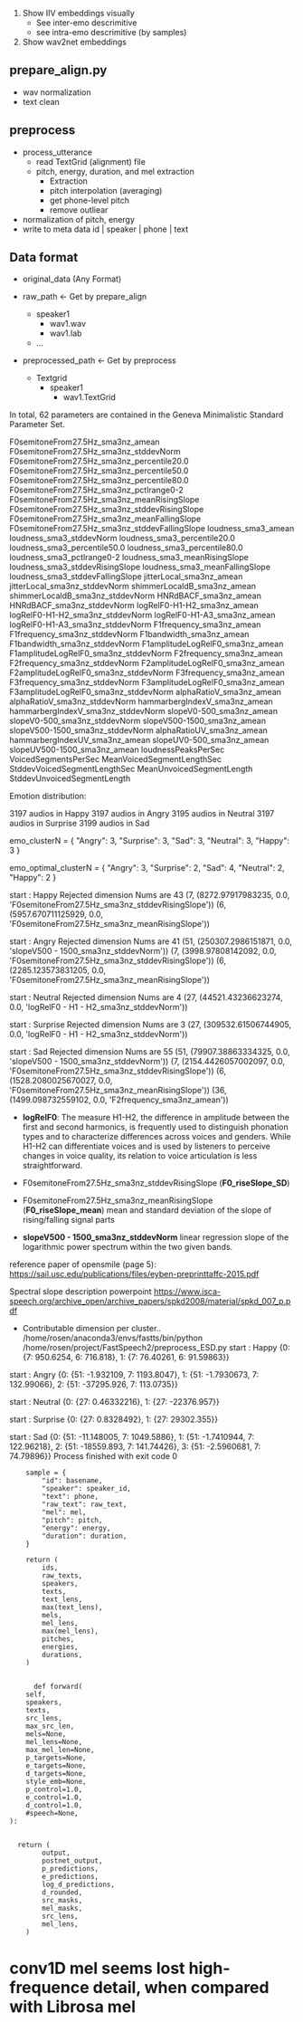 1. Show IIV embeddings visually
    - See inter-emo descrimitive
    - see intra-emo descrimitive (by samples)
2. Show wav2net embeddings


## prepare_align.py
- wav normalization
- text clean

## preprocess
- process_utterance
    - read TextGrid (alignment) file
    - pitch, energy, duration, and mel extraction
        - Extraction
        - pitch interpolation (averaging)
        - get phone-level pitch
        - remove outliear
- normalization of pitch, energy
- write to meta data 
    id | speaker | phone | text

## Data format
- original_data (Any Format)

- raw_path   <- Get by prepare_align
  - speaker1
    - wav1.wav
    - wav1.lab
  - ...

- preprocessed_path   <- Get by preprocess
  - Textgrid
    - speaker1
      - wav1.TextGrid



In total, 62 parameters are contained in the Geneva
Minimalistic Standard Parameter Set.

F0semitoneFrom27.5Hz_sma3nz_amean
F0semitoneFrom27.5Hz_sma3nz_stddevNorm
F0semitoneFrom27.5Hz_sma3nz_percentile20.0
F0semitoneFrom27.5Hz_sma3nz_percentile50.0
F0semitoneFrom27.5Hz_sma3nz_percentile80.0
F0semitoneFrom27.5Hz_sma3nz_pctlrange0-2
F0semitoneFrom27.5Hz_sma3nz_meanRisingSlope
F0semitoneFrom27.5Hz_sma3nz_stddevRisingSlope
F0semitoneFrom27.5Hz_sma3nz_meanFallingSlope
F0semitoneFrom27.5Hz_sma3nz_stddevFallingSlope
loudness_sma3_amean
loudness_sma3_stddevNorm
loudness_sma3_percentile20.0
loudness_sma3_percentile50.0
loudness_sma3_percentile80.0
loudness_sma3_pctlrange0-2
loudness_sma3_meanRisingSlope
loudness_sma3_stddevRisingSlope
loudness_sma3_meanFallingSlope
loudness_sma3_stddevFallingSlope
jitterLocal_sma3nz_amean
jitterLocal_sma3nz_stddevNorm
shimmerLocaldB_sma3nz_amean
shimmerLocaldB_sma3nz_stddevNorm
HNRdBACF_sma3nz_amean
HNRdBACF_sma3nz_stddevNorm
logRelF0-H1-H2_sma3nz_amean
logRelF0-H1-H2_sma3nz_stddevNorm
logRelF0-H1-A3_sma3nz_amean
logRelF0-H1-A3_sma3nz_stddevNorm
F1frequency_sma3nz_amean
F1frequency_sma3nz_stddevNorm
F1bandwidth_sma3nz_amean
F1bandwidth_sma3nz_stddevNorm
F1amplitudeLogRelF0_sma3nz_amean
F1amplitudeLogRelF0_sma3nz_stddevNorm
F2frequency_sma3nz_amean
F2frequency_sma3nz_stddevNorm
F2amplitudeLogRelF0_sma3nz_amean
F2amplitudeLogRelF0_sma3nz_stddevNorm
F3frequency_sma3nz_amean
F3frequency_sma3nz_stddevNorm
F3amplitudeLogRelF0_sma3nz_amean
F3amplitudeLogRelF0_sma3nz_stddevNorm
alphaRatioV_sma3nz_amean
alphaRatioV_sma3nz_stddevNorm
hammarbergIndexV_sma3nz_amean
hammarbergIndexV_sma3nz_stddevNorm
slopeV0-500_sma3nz_amean
slopeV0-500_sma3nz_stddevNorm
slopeV500-1500_sma3nz_amean
slopeV500-1500_sma3nz_stddevNorm
alphaRatioUV_sma3nz_amean
hammarbergIndexUV_sma3nz_amean
slopeUV0-500_sma3nz_amean
slopeUV500-1500_sma3nz_amean
loudnessPeaksPerSec
VoicedSegmentsPerSec
MeanVoicedSegmentLengthSec
StddevVoicedSegmentLengthSec
MeanUnvoicedSegmentLength
StddevUnvoicedSegmentLength

Emotion distribution: 

3197 audios in Happy
3197 audios in Angry
3195 audios in Neutral
3197 audios in Surprise
3199 audios in Sad

emo_clusterN = {
    "Angry": 3,
    "Surprise": 3,
    "Sad": 3,
    "Neutral": 3,
    "Happy": 3
}

emo_optimal_clusterN = {
    "Angry": 3,
    "Surprise": 2,
    "Sad": 4,
    "Neutral": 2,
    "Happy": 2
}



start : Happy
Rejected dimension Nums are 43
(7, (8272.97917983235, 0.0, 'F0semitoneFrom27.5Hz_sma3nz_stddevRisingSlope'))
(6, (5957.670711125929, 0.0, 'F0semitoneFrom27.5Hz_sma3nz_meanRisingSlope'))


start : Angry
Rejected dimension Nums are 41
(51, (250307.2986151871, 0.0, 'slopeV500 - 1500_sma3nz_stddevNorm'))
(7, (3998.97808142092, 0.0, 'F0semitoneFrom27.5Hz_sma3nz_stddevRisingSlope'))
(6, (2285.123573831205, 0.0, 'F0semitoneFrom27.5Hz_sma3nz_meanRisingSlope'))

start : Neutral
Rejected dimension Nums are 4
(27, (44521.43236623274, 0.0, 'logRelF0 - H1 - H2_sma3nz_stddevNorm'))

start : Surprise
Rejected dimension Nums are 3
(27, (309532.61506744905, 0.0, 'logRelF0 - H1 - H2_sma3nz_stddevNorm'))

start : Sad
Rejected dimension Nums are 55
(51, (79907.38863334325, 0.0, 'slopeV500 - 1500_sma3nz_stddevNorm'))
(7, (2154.4426057002097, 0.0, 'F0semitoneFrom27.5Hz_sma3nz_stddevRisingSlope'))
(6, (1528.2080025670027, 0.0, 'F0semitoneFrom27.5Hz_sma3nz_meanRisingSlope'))
(36, (1499.098732559102, 0.0, 'F2frequency_sma3nz_amean'))


- **logRelF0**: 
The measure H1-H2, the difference in amplitude between the first and second harmonics, is frequently used to distinguish phonation types and to characterize differences across voices and genders. While H1-H2 can differentiate voices and is used by listeners to perceive changes in voice quality, its relation to voice articulation is less straightforward. 

- F0semitoneFrom27.5Hz_sma3nz_stddevRisingSlope (**F0_riseSlope_SD**)
- F0semitoneFrom27.5Hz_sma3nz_meanRisingSlope (**F0_riseSlope_mean**)
mean and standard deviation of the slope of rising/falling signal parts


- **slopeV500 - 1500_sma3nz_stddevNorm**
linear regression slope of the logarithmic power spectrum within the two given bands.


reference paper of opensmile (page 5):
https://sail.usc.edu/publications/files/eyben-preprinttaffc-2015.pdf



Spectral slope description powerpoint
https://www.isca-speech.org/archive_open/archive_papers/spkd2008/material/spkd_007_p.pdf



- Contributable dimension per cluster..
/home/rosen/anaconda3/envs/fastts/bin/python /home/rosen/project/FastSpeech2/preprocess_ESD.py 
start : Happy
{0: {7: 950.6254, 6: 716.818}, 1: {7: 76.40261, 6: 91.59863}}


start : Angry
{0: {51: -1.932109, 7: 1193.8047}, 1: {51: -1.7930673, 7: 132.99066}, 2: {51: -37295.926, 7: 113.0735}}

start : Neutral
{0: {27: 0.46332216}, 1: {27: -22376.957}}

start : Surprise
{0: {27: 0.8328492}, 1: {27: 29302.355}}

start : Sad
{0: {51: -11.148005, 7: 1049.5886}, 1: {51: -1.7410944, 7: 122.96218}, 2: {51: -18559.893, 7: 141.74426}, 3: {51: -2.5960681, 7: 74.79896}}
Process finished with exit code 0


        sample = {
            "id": basename,
            "speaker": speaker_id,
            "text": phone,
            "raw_text": raw_text,
            "mel": mel,
            "pitch": pitch,
            "energy": energy,
            "duration": duration,
        }
        
        return (
            ids,
            raw_texts,
            speakers,
            texts,
            text_lens,
            max(text_lens),
            mels,
            mel_lens,
            max(mel_lens),
            pitches,
            energies,
            durations,
        )


          def forward(
        self,
        speakers,
        texts,
        src_lens,
        max_src_len,
        mels=None,
        mel_lens=None,
        max_mel_len=None,
        p_targets=None,
        e_targets=None,
        d_targets=None,
        style_emb=None,
        p_control=1.0,
        e_control=1.0,
        d_control=1.0,
        #speech=None,
    ):


      return (
            output,
            postnet_output,
            p_predictions,
            e_predictions,
            log_d_predictions,
            d_rounded,
            src_masks,
            mel_masks,
            src_lens,
            mel_lens,
        )


# conv1D mel seems lost high-frequence detail, when compared with Librosa mel
